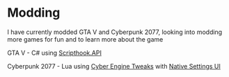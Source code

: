# Modding
 
I have currently modded GTA V and Cyberpunk 2077, looking into modding more games for fun and to learn more about the game

GTA V - C# using <a href="https://www.gta5-mods.com/tools/script-hook-v">Scripthook.API</a>

Cyberpunk 2077 - Lua using <a href="https://wiki.redmodding.org/cyber-engine-tweaks/introduction">Cyber Engine Tweaks</a> with <a href="https://www.nexusmods.com/cyberpunk2077/mods/3518">Native Settings UI</a>
